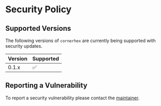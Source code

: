 # Security Policy

## Supported Versions

The following versions of `cornerhex` are currently being supported with security updates.

| Version | Supported          |
| ------- | ------------------ |
| 0.1.x   | :white_check_mark: |

## Reporting a Vulnerability

To report a security vulnerability please contact the [maintainer](mailto:sebastian.stammler@gmail.com).

